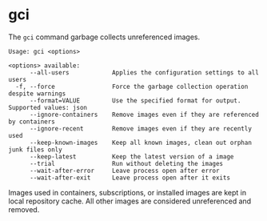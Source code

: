 # gci

The `gci` command garbage collects unreferenced images.

```
Usage: gci <options>

<options> available:
      --all-users            Applies the configuration settings to all users
  -f, --force                Force the garbage collection operation despite warnings
      --format=VALUE         Use the specified format for output. Supported values: json
      --ignore-containers    Remove images even if they are referenced by containers
      --ignore-recent        Remove images even if they are recently used
      --keep-known-images    Keep all known images, clean out orphan junk files only
      --keep-latest          Keep the latest version of a image
      --trial                Run without deleting the images
      --wait-after-error     Leave process open after error
      --wait-after-exit      Leave process open after it exits
```

Images used in containers, subscriptions, or installed images are kept in local repository cache. All other images are considered unreferenced and removed.